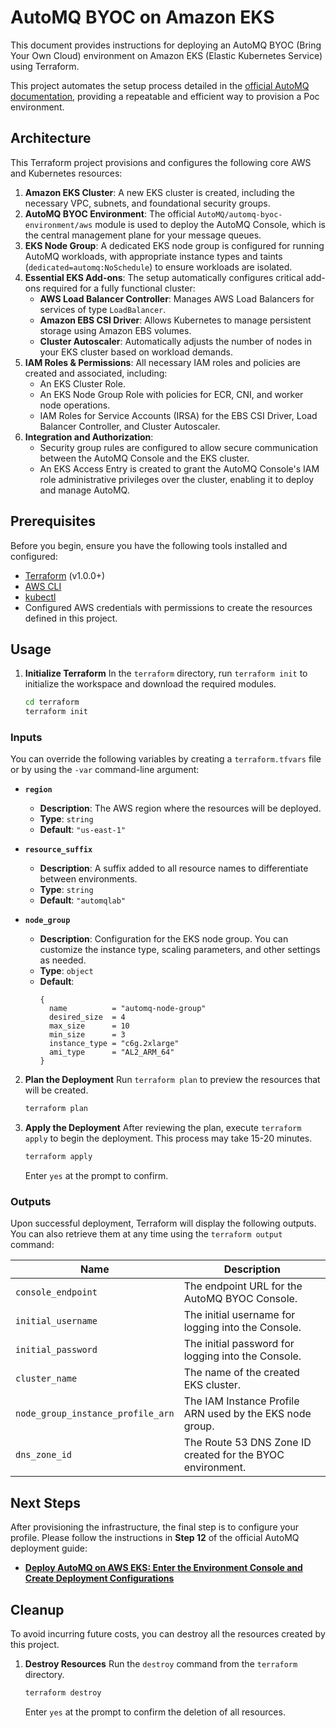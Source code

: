 # AutoMQ BYOC on Amazon EKS

This document provides instructions for deploying an AutoMQ BYOC (Bring Your Own Cloud) environment on Amazon EKS (Elastic Kubernetes Service) using Terraform.

This project automates the setup process detailed in the [official AutoMQ documentation](https://www.automq.com/docs/automq-cloud/deploy-automq-on-kubernetes/deploy-to-aws-eks), providing a repeatable and efficient way to provision a Poc environment.

## Architecture

This Terraform project provisions and configures the following core AWS and Kubernetes resources:

1.  **Amazon EKS Cluster**: A new EKS cluster is created, including the necessary VPC, subnets, and foundational security groups.
2.  **AutoMQ BYOC Environment**: The official `AutoMQ/automq-byoc-environment/aws` module is used to deploy the AutoMQ Console, which is the central management plane for your message queues.
3.  **EKS Node Group**: A dedicated EKS node group is configured for running AutoMQ workloads, with appropriate instance types and taints (`dedicated=automq:NoSchedule`) to ensure workloads are isolated.
4.  **Essential EKS Add-ons**: The setup automatically configures critical add-ons required for a fully functional cluster:
    *   **AWS Load Balancer Controller**: Manages AWS Load Balancers for services of type `LoadBalancer`.
    *   **Amazon EBS CSI Driver**: Allows Kubernetes to manage persistent storage using Amazon EBS volumes.
    *   **Cluster Autoscaler**: Automatically adjusts the number of nodes in your EKS cluster based on workload demands.
5.  **IAM Roles & Permissions**: All necessary IAM roles and policies are created and associated, including:
    *   An EKS Cluster Role.
    *   An EKS Node Group Role with policies for ECR, CNI, and worker node operations.
    *   IAM Roles for Service Accounts (IRSA) for the EBS CSI Driver, Load Balancer Controller, and Cluster Autoscaler.
6.  **Integration and Authorization**:
    *   Security group rules are configured to allow secure communication between the AutoMQ Console and the EKS cluster.
    *   An EKS Access Entry is created to grant the AutoMQ Console's IAM role administrative privileges over the cluster, enabling it to deploy and manage AutoMQ.

## Prerequisites

Before you begin, ensure you have the following tools installed and configured:

*   [Terraform](https://learn.hashicorp.com/tutorials/terraform/install-cli) (v1.0.0+)
*   [AWS CLI](https://aws.amazon.com/cli/)
*   [kubectl](https://kubernetes.io/docs/tasks/tools/install-kubectl/)
*   Configured AWS credentials with permissions to create the resources defined in this project.

## Usage

1.  **Initialize Terraform**
    In the `terraform` directory, run `terraform init` to initialize the workspace and download the required modules.
    ```bash
    cd terraform
    terraform init
    ```


### Inputs

You can override the following variables by creating a `terraform.tfvars` file or by using the `-var` command-line argument:

- **`region`**
  - **Description**: The AWS region where the resources will be deployed.
  - **Type**: `string`
  - **Default**: `"us-east-1"`

- **`resource_suffix`**
  - **Description**: A suffix added to all resource names to differentiate between environments.
  - **Type**: `string`
  - **Default**: `"automqlab"`

- **`node_group`**
  - **Description**: Configuration for the EKS node group. You can customize the instance type, scaling parameters, and other settings as needed.
  - **Type**: `object`
  - **Default**:
    ```hcl
    {
      name          = "automq-node-group"
      desired_size  = 4
      max_size      = 10
      min_size      = 3
      instance_type = "c6g.2xlarge"
      ami_type      = "AL2_ARM_64"
    }
    ```


2.  **Plan the Deployment**
    Run `terraform plan` to preview the resources that will be created.
    ```bash
    terraform plan
    ```

3.  **Apply the Deployment**
    After reviewing the plan, execute `terraform apply` to begin the deployment. This process may take 15-20 minutes.
    ```bash
    terraform apply
    ```
    Enter `yes` at the prompt to confirm.

### Outputs

Upon successful deployment, Terraform will display the following outputs. You can also retrieve them at any time using the `terraform output` command:

| Name                            | Description                                           |
| ------------------------------- | ------------------------------------------------------- |
| `console_endpoint`              | The endpoint URL for the AutoMQ BYOC Console.                 |
| `initial_username`              | The initial username for logging into the Console.                       |
| `initial_password`              | The initial password for logging into the Console.                         |
| `cluster_name`                  | The name of the created EKS cluster.                          |
| `node_group_instance_profile_arn` | The IAM Instance Profile ARN used by the EKS node group.  |
| `dns_zone_id`                   | The Route 53 DNS Zone ID created for the BYOC environment.       |

## Next Steps

After provisioning the infrastructure, the final step is to configure your profile. Please follow the instructions in **Step 12** of the official AutoMQ deployment guide:

- **[Deploy AutoMQ on AWS EKS: Enter the Environment Console and Create Deployment Configurations](https://www.automq.com/docs/automq-cloud/deploy-automq-on-kubernetes/deploy-to-aws-eks#step-12-access-the-environment-console-and-create-deployment-configuration)**


## Cleanup

To avoid incurring future costs, you can destroy all the resources created by this project.

1.  **Destroy Resources**
    Run the `destroy` command from the `terraform` directory.
    ```bash
    terraform destroy
    ```
    Enter `yes` at the prompt to confirm the deletion of all resources.
